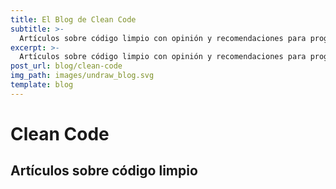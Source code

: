 ```yaml
---
title: El Blog de Clean Code
subtitle: >-
  Artículos sobre código limpio con opinión y recomendaciones para programadores.
excerpt: >-
  Artículos sobre código limpio con opinión y recomendaciones para programadores.
post_url: blog/clean-code
img_path: images/undraw_blog.svg
template: blog
---
```


# Clean Code

## Artículos sobre código limpio
